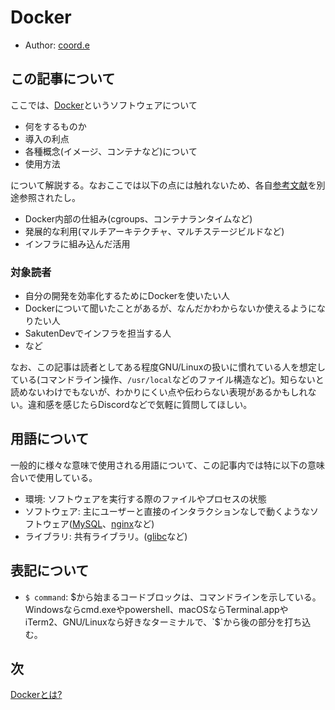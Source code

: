 # Docker

- Author: [coord.e](https://twitter.com/coord_e)

## この記事について

ここでは、[Docker](https://www.docker.com/)というソフトウェアについて

- 何をするものか
- 導入の利点
- 各種概念(イメージ、コンテナなど)について
- 使用方法

について解説する。なおここでは以下の点には触れないため、各自[参考文献](./4-conclusion.html#参考文献--further-reading)を別途参照されたし。

- Docker内部の仕組み(cgroups、コンテナランタイムなど)
- 発展的な利用(マルチアーキテクチャ、マルチステージビルドなど)
- インフラに組み込んだ活用

### 対象読者

- 自分の開発を効率化するためにDockerを使いたい人
- Dockerについて聞いたことがあるが、なんだかわからないか使えるようになりたい人
- SakutenDevでインフラを担当する人
- など

なお、この記事は読者としてある程度GNU/Linuxの扱いに慣れている人を想定している(コマンドライン操作、`/usr/local`などのファイル構造など)。知らないと読めないわけでもないが、わかりにくい点や伝わらない表現があるかもしれない。違和感を感じたらDiscordなどで気軽に質問してほしい。

## 用語について

一般的に様々な意味で使用される用語について、この記事内では特に以下の意味合いで使用している。

- 環境: ソフトウェアを実行する際のファイルやプロセスの状態
- ソフトウェア: 主にユーザーと直接のインタラクションなしで動くようなソフトウェア([MySQL](https://www.mysql.com/jp/)、[nginx](https://nginx.org/ja/)など)
- ライブラリ: 共有ライブラリ。([glibc](https://www.gnu.org/s/libc/)など)


## 表記について

- `$ command`: $から始まるコードブロックは、コマンドラインを示している。Windowsならcmd.exeやpowershell、macOSならTerminal.appやiTerm2、GNU/Linuxなら好きなターミナルで、`$`から後の部分を打ち込む。

## 次

[Dockerとは?](1-what-is-docker.md)
